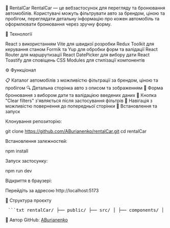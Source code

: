 🚗 RentalCar
RentalCar — це вебзастосунок для перегляду та бронювання автомобілів. Користувачі можуть фільтрувати авто за брендом, ціною та пробігом, переглядати детальну інформацію про кожен автомобіль та оформлювати бронювання через зручну форму.

🔧 Технології

React з використанням Vite для швидкої розробки
Redux Toolkit для керування станом
Formik та Yup для обробки форм та валідації
React Router для маршрутизації
React DatePicker для вибору дати
React Toastify для сповіщень
CSS Modules для стилізації компонентів

⚙️ Функціонал

📋 Каталог автомобілів з можливістю фільтрації за брендом, ціною та пробігом
🔍 Детальна сторінка авто з описом та зображенням
📅 Форма бронювання з вибором дати та валідацією введених даних
🔄 Кнопка "Clear filters" з'являється після застосування фільтрів
🔗 Навігація з можливістю повернення до попередньої сторінки
🚀 Встановлення та запуск

Клонування репозиторію:

git clone https://github.com/ABurianenko/rentalCar.git
cd rentalCar

Встановлення залежностей:

npm install

Запуск застосунку:

npm run dev

Відкриття в браузері:

Перейдіть за адресою http://localhost:5173

📁 Структура проєкту

<pre> ```txt rentalCar/ ├── public/ ├── src/ │ ├── components/ │ │ ├── CarList/ │ │ ├── CatalogFilters/ │ │ ├── BookingForm/ │ │ └── ... │ ├── pages/ │ │ ├── CatalogPage/ │ │ └── CarDetailsPage/ │ ├── redux/ │ │ ├── catalog/ │ │ ├── filters/ │ │ └── brands/ │ ├── constants/ │ ├── App.jsx │ └── main.jsx ├── package.json └── vite.config.js ``` </pre>

👤 Автор
GitHub: [ABurianenko](https://github.com/ABurianenko)
